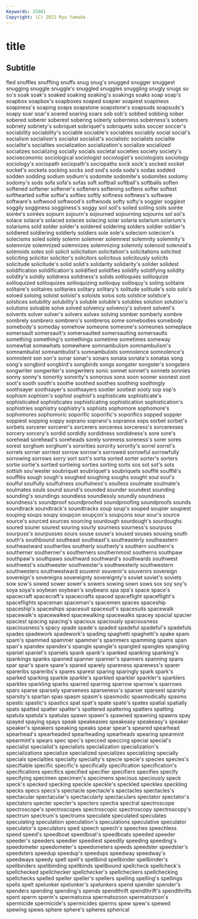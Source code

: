 ```yaml
---
Keywords: 25881
Copyright: (C) 2022 Ryu Yamada
---
```



# title

## Subtitle
fled snuffles snuffling snuffs snug snug's snugged snugger snuggest snugging
snuggle snuggle's snuggled snuggles snuggling snugly snugs so so's soak
soak's soaked soaking soaking's soakings soaks soap soap's soapbox soapbox's
soapboxes soaped soapier soapiest soapiness soapiness's soaping soaps soapstone soapstone's
soapsuds soapsuds's soapy soar soar's soared soaring soars sob sob's
sobbed sobbing sober sobered soberer soberest sobering soberly soberness soberness's
sobers sobriety sobriety's sobriquet sobriquet's sobriquets sobs soccer soccer's sociability
sociability's sociable sociable's sociables sociably social social's socialism socialism's socialist
socialist's socialistic socialists socialite socialite's socialites socialization socialization's socialize socialized
socializes socializing socially socials societal societies society society's socioeconomic sociological
sociologist sociologist's sociologists sociology sociology's sociopath sociopath's sociopaths sock sock's
socked socket socket's sockets socking socks sod sod's soda soda's
sodas sodded sodden sodding sodium sodium's sodomite sodomite's sodomites sodomy
sodomy's sods sofa sofa's sofas soft softball softball's softballs soften
softened softener softener's softeners softening softens softer softest softhearted softie
softie's softies softly softness softness's software software's softwood softwood's softwoods
softy softy's soggier soggiest soggily sogginess sogginess's soggy soil soil's
soiled soiling soils soirée soirée's soirées sojourn sojourn's sojourned sojourning
sojourns sol sol's solace solace's solaced solaces solacing solar solaria
solarium solarium's solariums sold solder solder's soldered soldering solders soldier
soldier's soldiered soldiering soldierly soldiers sole sole's solecism solecism's solecisms
soled solely solemn solemner solemnest solemnity solemnity's solemnize solemnized solemnizes
solemnizing solemnly solenoid solenoid's solenoids soles soli solicit solicitation solicitation's
solicitations solicited soliciting solicitor solicitor's solicitors solicitous solicitously solicits solicitude
solicitude's solid solid's solidarity solidarity's solider solidest solidification solidification's solidified
solidifies solidify solidifying solidity solidity's solidly solidness solidness's solids soliloquies
soliloquize soliloquized soliloquizes soliloquizing soliloquy soliloquy's soling solitaire solitaire's solitaires
solitaries solitary solitary's solitude solitude's solo solo's soloed soloing soloist
soloist's soloists solos sols solstice solstice's solstices solubility solubility's soluble
soluble's solubles solution solution's solutions solvable solve solved solvency solvency's
solvent solvent's solvents solver solver's solvers solves solving somber somberly
sombre sombrely sombrero sombrero's sombreros some somebodies somebody somebody's someday
somehow someone someone's someones someplace somersault somersault's somersaulted somersaulting somersaults
something something's somethings sometime sometimes someway somewhat somewhats somewhere somnambulism
somnambulism's somnambulist somnambulist's somnambulists somnolence somnolence's somnolent son son's sonar
sonar's sonars sonata sonata's sonatas song song's songbird songbird's songbirds
songs songster songster's songsters songwriter songwriter's songwriters sonic sonnet sonnet's
sonnets sonnies sonny sonny's sonority sonority's sonorous sons soon sooner
soonest soot soot's sooth sooth's soothe soothed soothes soothing soothingly
soothsayer soothsayer's soothsayers sootier sootiest sooty sop sop's sophism sophism's
sophist sophist's sophisticate sophisticate's sophisticated sophisticates sophisticating sophistication sophistication's sophistries
sophistry sophistry's sophists sophomore sophomore's sophomores sophomoric soporific soporific's soporifics
sopped soppier soppiest sopping soppy soprano soprano's sopranos sops sorbet
sorbet's sorbets sorcerer sorcerer's sorcerers sorceress sorceress's sorceresses sorcery sorcery's
sordid sordidly sordidness sordidness's sore sore's sorehead sorehead's soreheads sorely
soreness soreness's sorer sores sorest sorghum sorghum's sororities sorority sorority's
sorrel sorrel's sorrels sorrier sorriest sorrow sorrow's sorrowed sorrowful sorrowfully
sorrowing sorrows sorry sort sort's sorta sorted sorter sorter's sorters
sortie sortie's sortied sortieing sorties sorting sorts sos sot sot's
sots sottish sou'wester soubriquet soubriquet's soubriquets soufflé soufflé's soufflés sough
sough's soughed soughing soughs sought soul soul's soulful soulfully soulfulness
soulfulness's soulless soulmate soulmate's soulmates souls sound sound's sounded sounder
soundest sounding sounding's soundings soundless soundlessly soundly soundness soundness's soundproof
soundproofed soundproofing soundproofs sounds soundtrack soundtrack's soundtracks soup soup's souped
soupier soupiest souping soups soupy soupçon soupçon's soupçons sour sour's
source source's sourced sources sourcing sourdough sourdough's sourdoughs soured sourer
sourest souring sourly sourness sourness's sourpuss sourpuss's sourpusses sours souse
souse's soused souses sousing south south's southbound southeast southeast's southeasterly
southeastern southeastward southerlies southerly southerly's southern southern's southerner southerner's southerners
southernmost southerns southpaw southpaw's southpaws southward southward's southwards southwest southwest's
southwester southwester's southwesterly southwestern southwesters southwestward souvenir souvenir's souvenirs sovereign
sovereign's sovereigns sovereignty sovereignty's soviet soviet's soviets sow sow's sowed
sower sower's sowers sowing sown sows sox soy soy's soya
soya's soybean soybean's soybeans spa spa's space space's spacecraft spacecraft's
spacecrafts spaced spaceflight spaceflight's spaceflights spaceman spaceman's spacemen spaces spaceship
spaceship's spaceships spacesuit spacesuit's spacesuits spacewalk spacewalk's spacewalked spacewalking spacewalks
spacey spacial spacier spaciest spacing spacing's spacious spaciously spaciousness spaciousness's
spacy spade spade's spaded spadeful spadeful's spadefuls spades spadework spadework's
spading spaghetti spaghetti's spake spam spam's spammed spammer spammer's spammers
spamming spams span span's spandex spandex's spangle spangle's spangled spangles
spangling spaniel spaniel's spaniels spank spank's spanked spanking spanking's spankings
spanks spanned spanner spanner's spanners spanning spans spar spar's spare
spare's spared sparely spareness spareness's sparer spareribs spareribs's spares sparest
sparing sparingly spark spark's sparked sparking sparkle sparkle's sparkled sparkler
sparkler's sparklers sparkles sparkling sparks sparred sparring sparrow sparrow's sparrows
spars sparse sparsely sparseness sparseness's sparser sparsest sparsity sparsity's spartan
spas spasm spasm's spasmodic spasmodically spasms spastic spastic's spastics spat
spat's spate spate's spates spatial spatially spats spatted spatter spatter's
spattered spattering spatters spatting spatula spatula's spatulas spawn spawn's spawned
spawning spawns spay spayed spaying spays speak speakeasies speakeasy speakeasy's
speaker speaker's speakers speaking speaks spear spear's speared spearhead spearhead's
spearheaded spearheading spearheads spearing spearmint spearmint's spears spec spec's specced
speccing special special's specialist specialist's specialists specialization specialization's specializations specialize
specialized specializes specializing specially specials specialties specialty specialty's specie specie's
species species's specifiable specific specific's specifically specification specification's specifications specifics
specified specifier specifiers specifies specify specifying specimen specimen's specimens specious
speciously speck speck's specked specking speckle speckle's speckled speckles speckling
specks specs specs's spectacle spectacle's spectacles spectacles's spectacular spectacular's spectacularly
spectaculars spectator spectator's spectators specter specter's specters spectra spectral spectroscope
spectroscope's spectroscopes spectroscopic spectroscopy spectroscopy's spectrum spectrum's spectrums speculate speculated
speculates speculating speculation speculation's speculations speculative speculator speculator's speculators sped
speech speech's speeches speechless speed speed's speedboat speedboat's speedboats speeded
speeder speeder's speeders speedier speediest speedily speeding speeding's speedometer speedometer's
speedometers speeds speedster speedster's speedsters speedup speedup's speedups speedway speedway's
speedways speedy spell spell's spellbind spellbinder spellbinder's spellbinders spellbinding spellbinds
spellbound spellcheck spellcheck's spellchecked spellchecker spellchecker's spellcheckers spellchecking spellchecks spelled
speller speller's spellers spelling spelling's spellings spells spelt spelunker spelunker's
spelunkers spend spender spender's spenders spending spending's spends spendthrift spendthrift's
spendthrifts spent sperm sperm's spermatozoa spermatozoon spermatozoon's spermicide spermicide's spermicides
sperms spew spew's spewed spewing spews sphere sphere's spheres spherical
